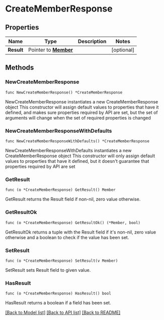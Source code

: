 # CreateMemberResponse

## Properties

Name | Type | Description | Notes
------------ | ------------- | ------------- | -------------
**Result** | Pointer to [**Member**](Member.md) |  | [optional] 

## Methods

### NewCreateMemberResponse

`func NewCreateMemberResponse() *CreateMemberResponse`

NewCreateMemberResponse instantiates a new CreateMemberResponse object
This constructor will assign default values to properties that have it defined,
and makes sure properties required by API are set, but the set of arguments
will change when the set of required properties is changed

### NewCreateMemberResponseWithDefaults

`func NewCreateMemberResponseWithDefaults() *CreateMemberResponse`

NewCreateMemberResponseWithDefaults instantiates a new CreateMemberResponse object
This constructor will only assign default values to properties that have it defined,
but it doesn't guarantee that properties required by API are set

### GetResult

`func (o *CreateMemberResponse) GetResult() Member`

GetResult returns the Result field if non-nil, zero value otherwise.

### GetResultOk

`func (o *CreateMemberResponse) GetResultOk() (*Member, bool)`

GetResultOk returns a tuple with the Result field if it's non-nil, zero value otherwise
and a boolean to check if the value has been set.

### SetResult

`func (o *CreateMemberResponse) SetResult(v Member)`

SetResult sets Result field to given value.

### HasResult

`func (o *CreateMemberResponse) HasResult() bool`

HasResult returns a boolean if a field has been set.


[[Back to Model list]](../README.md#documentation-for-models) [[Back to API list]](../README.md#documentation-for-api-endpoints) [[Back to README]](../README.md)


